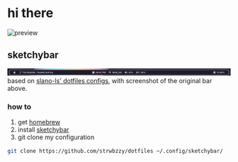 # hi there
![preview](https://github.com/strwbzzy/dotfiles/blob/f4438a16cc80019e5d646fa0cd1d117695d9d052/image/preview.png)
## sketchybar
![screenshot of the original bar](.config/sketchybar/screenshot.png)
based on [slano-ls' dotfiles configs](https://github.com/slano-ls/SketchyBar), with screenshot of the original bar above.
### how to
1. get [homebrew](https://brew.sh)
2. install [sketchybar](https://github.com/FelixKratz/SketchyBar)
3. git clone my configuration
```bash
git clone https://github.com/strwbzzy/dotfiles ~/.config/sketchybar/
```
